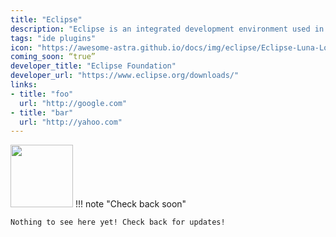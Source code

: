 ```yaml
---
title: "Eclipse"
description: "Eclipse is an integrated development environment used in computer programming. It contains a base workspace and an extensible plug-in system for customizing the environment. It is the second-most-popular IDE for Java development, and, until 2016, was the most popular."
tags: "ide plugins"
icon: "https://awesome-astra.github.io/docs/img/eclipse/Eclipse-Luna-Logo.svg.png"
coming_soon: “true”
developer_title: "Eclipse Foundation"
developer_url: "https://www.eclipse.org/downloads/"
links:
- title: "foo"
  url: "http://google.com"
- title: "bar"
  url: "http://yahoo.com"
---
```


<div class="nosurface" markdown="1">
<img src="https://awesome-astra.github.io/docs/img/eclipse/Eclipse-Luna-Logo.svg.png" height="100px" />
!!! note "Check back soon"

    Nothing to see here yet! Check back for updates! 
</div>